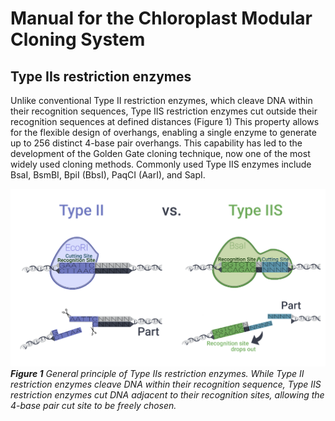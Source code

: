 # Manual for the Chloroplast Modular Cloning System

## Type IIs restriction enzymes
Unlike conventional Type II restriction enzymes, which cleave DNA within their recognition sequences, Type IIS restriction enzymes cut outside their recognition sequences at defined distances (Figure 1) This property allows for the flexible design of overhangs, enabling a single enzyme to generate up to 256 distinct 4-base pair overhangs. This capability has led to the development of the Golden Gate cloning technique, now one of the most widely used cloning methods. Commonly used Type IIS enzymes include BsaI, BsmBI, BpiI (BbsI), PaqCI (AarI), and SapI.

![TypeIIs](../images/parts/Fig1.png)
*<b>Figure 1</b> General principle of Type IIs restriction enzymes. While Type II restriction enzymes cleave DNA within their recognition sequence, Type IIS restriction enzymes cut DNA adjacent to their recognition sites, allowing the 4-base pair cut site to be freely chosen.*
